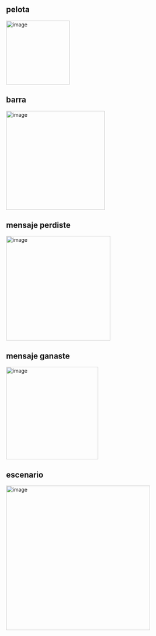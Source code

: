 ## pelota

<img width="174" alt="image" src="https://github.com/escuelaDeCodigoMargaritaMaza/Pensamiento_computacional/assets/91554777/4a88abb8-80ab-4d55-9325-99e88913fa41">

## barra

<img width="270" alt="image" src="https://github.com/escuelaDeCodigoMargaritaMaza/Pensamiento_computacional/assets/91554777/d340f65f-a1a9-40bd-b80b-c7f05e9b2311">

## mensaje perdiste

<img width="285" alt="image" src="https://github.com/escuelaDeCodigoMargaritaMaza/Pensamiento_computacional/assets/91554777/30daa842-e93b-4aea-924b-cfdfa5fd8cd2">
 
 ## mensaje ganaste

 <img width="252" alt="image" src="https://github.com/escuelaDeCodigoMargaritaMaza/Pensamiento_computacional/assets/91554777/96f658d2-7a01-4d29-ac4c-1a669aa7cc15">

 ## escenario

 <img width="394" alt="image" src="https://github.com/escuelaDeCodigoMargaritaMaza/Pensamiento_computacional/assets/91554777/1c729bd3-291b-4f8c-ac81-0721409fe74c">
